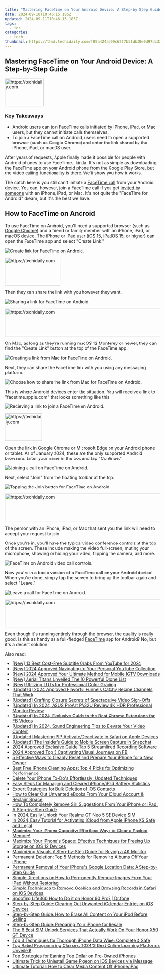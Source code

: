 ```yaml
---
title: "Mastering FaceTime on Your Android Device: A Step-by-Step Guide"
date: 2024-09-10T10:46:15.185Z
updated: 2024-09-11T10:46:15.185Z
tags:
  - ios
categories:
  - tech
thumbnail: https://thmb.techidaily.com/f09a424aa99c62f7b51db30e0d97dc33c8611de88afaf819d747680f631cd289.jpg
---
```


## Mastering FaceTime on Your Android Device: A Step-by-Step Guide





<!-- affiliate ads begin -->
<a href="https://aligracehair.sjv.io/c/5597632/2115927/19272" target="_top" id="2115927">
  <img src="//a.impactradius-go.com/display-ad/19272-2115927" border="0" alt="https://techidaily.com" width="125" height="90"/>
</a>
<img height="0" width="0" src="https://aligracehair.sjv.io/i/5597632/2115927/19272" style="position:absolute;visibility:hidden;" border="0" />
<!-- affiliate ads end -->




### Key Takeaways

* Android users can join FaceTime calls initiated by iPhone, iPad, or Mac users, but they cannot initiate calls themselves.
* To join a FaceTime call on Android, users need to open a supported browser (such as Google Chrome) and enter the link shared by the iPhone, iPad, or macOS user.

 After years of requests, Apple finally made it possible for people with Android phones to use FaceTime...kinda. It's not as simple as downloading the FaceTime app on your Android phone from the Google Play Store, but the video calling functionality is there. We'll show you how it works.

 The catch here is you still can't initiate a [FaceTime call](https://tiktok-clips.techidaily.com/updated-insightful-comparison-of-triller-and-tiktoks-content-models-max-156-chars/) from your Android device. You can, however, join a FaceTime call if you get [invited by someone](https://screen-mirroring-recording.techidaily.com/new-in-2024-your-ultimate-guide-to-unmissable-games/) with an iPhone, iPad, or Mac. It's not quite the "FaceTime for Android" dream, but it's the best we have.

##  How to FaceTime on Android

 To use FaceTime on Android, you'll need a supported browser (such as [Google Chrome](https://www.anrdoezrs.net/links/3607085/type/dlg/sid/UUhtgUeUpU209459/https://play.google.com/store/apps/details?id=com.android.chrome)) and a friend or family member with an iPhone, iPad, or macOS device. The iPhone or iPad user ([iOS 15](https://screen-mirroring-recording.techidaily.com/new-2024-approved-elite-5-emulators-transforming-old-ps1-games-on-pcs/), [iPadOS 15](https://screen-mirroring-recording.techidaily.com/new-2024-approved-elite-5-emulators-transforming-old-ps1-games-on-pcs/), or higher) can open the FaceTime app and select "Create Link."

![Create link for FaceTime on Android.](https://static1.howtogeekimages.com/wordpress/wp-content/uploads/2024/01/2021-07-01_12-55-26.png) 





<!-- affiliate ads begin -->
<a href="https://aligracehair.sjv.io/c/5597632/2135353/19272" target="_top" id="2135353">
  <img src="//a.impactradius-go.com/display-ad/19272-2135353" border="0" alt="https://techidaily.com" width="180" height="90"/>
</a>
<img height="0" width="0" src="https://aligracehair.sjv.io/i/5597632/2135353/19272" style="position:absolute;visibility:hidden;" border="0" />
<!-- affiliate ads end -->




 Then they can share the link with you however they want.

![Sharing a link for FaceTime on Android.](https://static1.howtogeekimages.com/wordpress/wp-content/uploads/2024/01/2021-07-01_12-56-57.png) 





<!-- affiliate ads begin -->
<a href="https://ephamedtechinc.pxf.io/c/5597632/2137208/26400" target="_top" id="2137208">
  <img src="//a.impactradius-go.com/display-ad/26400-2137208" border="0" alt="https://techidaily.com" width="728" height="90"/>
</a>
<img height="0" width="0" src="https://ephamedtechinc.pxf.io/i/5597632/2137208/26400" style="position:absolute;visibility:hidden;" border="0" />
<!-- affiliate ads end -->




 On Mac, as long as they're running macOS 12 Monterey or newer, they can find the "Create Link" button at the top of the FaceTime app.

![Creating a link from Mac for FaceTime on Android.](https://static1.howtogeekimages.com/wordpress/wp-content/uploads/2024/01/click-the-create-link-button-in-facetime-on-mac.png) 

 Next, they can share the FaceTime link with you using any messaging platform.

![Choose how to share the link from Mac for FaceTime on Android.](https://static1.howtogeekimages.com/wordpress/wp-content/uploads/2024/01/choose-how-you-would-like-to-share-the-facetime-link-on-your-mac.png) 

 This is where Android devices enter the situation. You will receive a link to "facetime.apple.com" that looks something like this:

![Recieving a link to join a FaceTime on Android.](https://static1.howtogeekimages.com/wordpress/wp-content/uploads/2024/01/2021-07-01_13-00-38.png) 





<!-- affiliate ads begin -->
<a href="https://bluettiit.sjv.io/c/5597632/2114263/17093" target="_top" id="2114263">
  <img src="//a.impactradius-go.com/display-ad/17093-2114263" border="0" alt="https://techidaily.com" width="120" height="90"/>
</a>
<img height="0" width="0" src="https://bluettiit.sjv.io/i/5597632/2114263/17093" style="position:absolute;visibility:hidden;" border="0" />
<!-- affiliate ads end -->




 Open the link in Google Chrome or Microsoft Edge on your Android phone or tablet. As of January 2024, these are the only supported Android browsers. Enter your name in the box and tap "Continue."

![Joining a call on FaceTime on Android.](https://static1.howtogeekimages.com/wordpress/wp-content/uploads/2024/01/2021-07-01_13-02-38.png) 

 Next, select "Join" from the floating toolbar at the top.

![Tapping the Join button for FaceTime on Android.](https://static1.howtogeekimages.com/wordpress/wp-content/uploads/2024/01/2021-07-01_13-03-56.png) 





<!-- affiliate ads begin -->
<a href="https://appsumo.8odi.net/c/5597632/2130891/7443" target="_top" id="2130891">
  <img src="//a.impactradius-go.com/display-ad/7443-2130891" border="0" alt="https://techidaily.com" width="728" height="90"/>
</a>
<img height="0" width="0" src="https://appsumo.8odi.net/i/5597632/2130891/7443" style="position:absolute;visibility:hidden;" border="0" />
<!-- affiliate ads end -->




 The person with an iPhone, iPad, or Mac that sent you the link will need to accept your request to join.

 Once you're in, you'll have the typical video conference controls at the top of the screen. These include making the video full-screen, muting your microphone, showing or hiding your video, flipping the camera, and more.

![FaceTime on Android video call controls.](https://static1.howtogeekimages.com/wordpress/wp-content/uploads/2024/01/2021-07-01_13-06-36.png) 

 Now you're in a basic version of a FaceTime call on your Android device! When you're done, simply tap the screen to bring up the toolbar again and select "Leave."

![Leave a call for FaceTime on Android.](https://static1.howtogeekimages.com/wordpress/wp-content/uploads/2024/01/2021-07-01_13-20-29.png) 





<!-- affiliate ads begin -->
<a href="https://aidotcom.pxf.io/c/5597632/2134502/19576" target="_top" id="2134502">
  <img src="//a.impactradius-go.com/display-ad/19576-2134502" border="0" alt="https://techidaily.com" width="672" height="90"/>
</a>
<img height="0" width="0" src="https://aidotcom.pxf.io/i/5597632/2134502/19576" style="position:absolute;visibility:hidden;" border="0" />
<!-- affiliate ads end -->




 Even though it's running entirely through the browser, the quality is really good. Is this as handy as a full-fledged [FaceTime](https://location-fake.techidaily.com/5-best-route-generator-apps-you-should-try-on-nokia-c300-drfone-by-drfone-virtual-android/) app for Android? No, but it's a decent solution.

<ins class="adsbygoogle"
     style="display:block"
     data-ad-format="autorelaxed"
     data-ad-client="ca-pub-7571918770474297"
     data-ad-slot="1223367746"></ins>



<ins class="adsbygoogle"
     style="display:block"
     data-ad-client="ca-pub-7571918770474297"
     data-ad-slot="8358498916"
     data-ad-format="auto"
     data-full-width-responsive="true"></ins>

<span class="atpl-alsoreadstyle">Also read:</span>
<div><ul>
<li><a href="https://youtube-zero.techidaily.com/0-best-cost-free-subtitle-grabs-from-youtube-for-2024/"><u>[New] 10 Best Cost-Free Subtitle Grabs From YouTube for 2024</u></a></li>
<li><a href="https://youtube-zero.techidaily.com/024-approved-navigating-to-your-personal-youtube-collection/"><u>[New] 2024 Approved  Navigating to Your Personal YouTube Collection</u></a></li>
<li><a href="https://instagram-video-files.techidaily.com/new-2024-approved-your-ultimate-method-for-mobile-igtv-downloads/"><u>[New] 2024 Approved  Your Ultimate Method for Mobile IGTV Downloads</u></a></li>
<li><a href="https://vp-tips.techidaily.com/new-aerial-titans-unveiled-the-10-powerful-drone-list/"><u>[New] Aerial Titans Unveiled  The 10 Powerful Drone List</u></a></li>
<li><a href="https://some-approaches.techidaily.com/new-utilizing-luts-for-professional-color-grading/"><u>[New] Utilizing LUTs for Professional Color Grading</u></a></li>
<li><a href="https://youtube-tips.techidaily.com/ed-2024-approved-flavorful-funnels-catchy-recipe-channels-that-work/"><u>[Updated] 2024 Approved  Flavorful Funnels  Catchy Recipe Channels That Work</u></a></li>
<li><a href="https://youtube-webster.techidaily.com/ed-crafting-closure-secrets-of-spectacative-video-sign-offs/"><u>[Updated] Crafting Closure  Secrets of Spectacative Video Sign-Offs</u></a></li>
<li><a href="https://fox-blue.techidaily.com/updated-in-2024-asus-proart-pa32u-review-4k-hdr-professional-monitor-review/"><u>[Updated] In 2024, ASUS ProArt PA32U Review 4K HDR Professional Monitor Review</u></a></li>
<li><a href="https://facebook-video-content.techidaily.com/updated-in-2024-exclusive-guide-to-the-best-chrome-extensions-for-fb-videos/"><u>[Updated] In 2024, Exclusive Guide to the Best Chrome Extensions for FB Videos</u></a></li>
<li><a href="https://youtube-blog.techidaily.com/ed-in-2024-sound-engineering-tips-to-elevate-your-video-content/"><u>[Updated] In 2024, Sound Engineering Tips to Elevate Your Video Content</u></a></li>
<li><a href="https://fox-boxes.techidaily.com/updated-mastering-pip-activatedeactivate-in-safari-on-apple-devices/"><u>[Updated] Mastering PIP  Activate/Deactivate in Safari on Apple Devices</u></a></li>
<li><a href="https://snapchat-videos.techidaily.com/updated-the-insiders-guide-to-mobile-screen-capture-in-snapchat/"><u>[Updated] The Insider’s Guide to Mobile Screen Capture in Snapchat</u></a></li>
<li><a href="https://digital-screen-recording.techidaily.com/2024-approved-exclusive-guide-top-5-streamlined-recording-software/"><u>2024 Approved  Exclusive Guide  Top 5 Streamlined Recording Software</u></a></li>
<li><a href="https://facebook-video-files.techidaily.com/2024-approved-top-5-captivating-visual-journeys-on-fb/"><u>2024 Approved  Top 5 Captivating Visual Journeys on FB</u></a></li>
<li><a href="https://os-tips.techidaily.com/5-effective-ways-to-cleanly-reset-and-prepare-your-iphone-for-a-new-owner/"><u>5 Effective Ways to Cleanly Reset and Prepare Your iPhone for a New Owner</u></a></li>
<li><a href="https://os-tips.techidaily.com/best-free-iphone-cleaning-apps-top-4-picks-for-optimizing-performance/"><u>Best Free iPhone Cleaning Apps: Top 4 Picks for Optimizing Performance</u></a></li>
<li><a href="https://os-tips.techidaily.com/delete-your-iphone-to-dos-effortlessly-updated-techniques/"><u>Delete Your iPhone To-Do's Effortlessly: Updated Techniques</u></a></li>
<li><a href="https://os-tips.techidaily.com/easy-steps-for-managing-and-cleared-iphoneipad-battery-statistics/"><u>Easy Steps for Managing and Cleared iPhone/iPad Battery Statistics</u></a></li>
<li><a href="https://os-tips.techidaily.com/expert-strategies-for-bulk-deletion-of-ios-contacts/"><u>Expert Strategies for Bulk Deletion of iOS Contacts</u></a></li>
<li><a href="https://os-tips.techidaily.com/how-to-clear-out-unwanted-ebooks-from-your-icloud-account-and-reclaim-space/"><u>How to Clear Out Unwanted eBooks From Your iCloud Account & Reclaim Space</u></a></li>
<li><a href="https://os-tips.techidaily.com/how-to-completely-remove-siri-suggestions-from-your-iphone-or-ipad-a-step-by-step-guide/"><u>How To Completely Remove Siri Suggestions From Your iPhone or iPad: A Step-by-Step Guide</u></a></li>
<li><a href="https://sim-unlock.techidaily.com/in-2024-easily-unlock-your-realme-gt-neo-5-se-device-sim-by-drfone-android/"><u>In 2024, Easily Unlock Your Realme GT Neo 5 SE Device SIM</u></a></li>
<li><a href="https://activate-lock.techidaily.com/in-2024-easy-tutorial-for-activating-icloud-from-apple-iphone-xs-safe-and-legal-by-drfone-ios/"><u>In 2024, Easy Tutorial for Activating iCloud from Apple iPhone XS Safe and Legal</u></a></li>
<li><a href="https://os-tips.techidaily.com/1723620241095-maximize-your-iphone-capacity-effortless-ways-to-clear-a-packed-memory/"><u>Maximize Your iPhone Capacity: Effortless Ways to Clear a Packed Memory!</u></a></li>
<li><a href="https://os-tips.techidaily.com/maximize-your-iphones-space-effective-techniques-for-freeing-up-storage-on-ios-12-devices/"><u>Maximize Your iPhone's Space: Effective Techniques for Freeing Up Storage on iOS 12 Devices</u></a></li>
<li><a href="https://extra-lessons.techidaily.com/maximizing-visuals-a-step-by-step-guide-for-buying-a-4k-monitor/"><u>Maximizing Visuals  A Step-by-Step Guide for Buying a 4K Monitor</u></a></li>
<li><a href="https://os-tips.techidaily.com/permanent-deletion-top-5-methods-for-removing-albums-off-your-iphone/"><u>Permanent Deletion: Top 5 Methods for Removing Albums Off Your iPhone</u></a></li>
<li><a href="https://os-tips.techidaily.com/permanent-removal-of-your-iphones-google-location-data-a-step-by-step-guide/"><u>Permanent Removal of Your iPhone's Google Location Data: A Step-by-Step Guide</u></a></li>
<li><a href="https://os-tips.techidaily.com/simple-directions-on-how-to-permanently-remove-images-from-your-ipad-without-restoring/"><u>Simple Directions on How to Permanently Remove Images From Your iPad Without Restoring</u></a></li>
<li><a href="https://os-tips.techidaily.com/simple-techniques-to-remove-cookies-and-browsing-records-in-safari-on-ios-devices/"><u>Simple Techniques to Remove Cookies and Browsing Records in Safari on iOS Devices</u></a></li>
<li><a href="https://fake-location.techidaily.com/spoofing-life360-how-to-do-it-on-honor-90-pro-drfone-by-drfone-virtual-android/"><u>Spoofing Life360 How to Do it on Honor 90 Pro? | Dr.fone</u></a></li>
<li><a href="https://os-tips.techidaily.com/step-by-step-guide-clearing-out-unwanted-icalendar-entries-on-ios-devices/"><u>Step-by-Step Guide: Clearing Out Unwanted iCalendar Entries on iOS Devices</u></a></li>
<li><a href="https://os-tips.techidaily.com/step-by-step-guide-how-to-erase-all-content-on-your-ipod-before-selling/"><u>Step-by-Step Guide: How to Erase All Content on Your iPod Before Selling</u></a></li>
<li><a href="https://os-tips.techidaily.com/step-by-step-guide-preparing-your-iphone-for-resale/"><u>Step-by-Step Guide: Preparing Your iPhone for Resale</u></a></li>
<li><a href="https://sim-unlock.techidaily.com/the-6-best-sim-unlock-services-that-actually-work-on-your-honor-x50-gt-device-by-drfone-android/"><u>The 6 Best SIM Unlock Services That Actually Work On Your Honor X50 GT Device</u></a></li>
<li><a href="https://os-tips.techidaily.com/top-3-techniques-for-thorough-iphone-data-wipe-complete-and-safe/"><u>Top 3 Techniques for Thorough iPhone Data Wipe: Complete & Safe</u></a></li>
<li><a href="https://buynow-tips.techidaily.com/top-rated-programming-classes-2024s-best-online-learning-platforms-unveiled/"><u>Top Rated Programming Classes: 2024'S Best Online Learning Platforms Unveiled!</u></a></li>
<li><a href="https://os-tips.techidaily.com/top-strategies-for-earning-top-dollar-on-pre-owned-iphones/"><u>Top Strategies for Earning Top Dollar on Pre-Owned iPhones</u></a></li>
<li><a href="https://os-tips.techidaily.com/ultimate-trick-to-uninstall-game-pigeon-on-ios-devices-via-imessage/"><u>Ultimate Trick to Uninstall Game Pigeon on iOS Devices via iMessage</u></a></li>
<li><a href="https://os-tips.techidaily.com/ultimate-tutorial-how-to-clear-media-content-off-iphoneipad/"><u>Ultimate Tutorial: How to Clear Media Content Off iPhone/iPad</u></a></li>
</ul></div>
